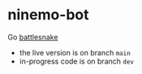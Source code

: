 # ninemo-bot
Go [battlesnake](https://play.battlesnake.com/)

- the live version is on branch `main`
- in-progress code is on branch `dev`
